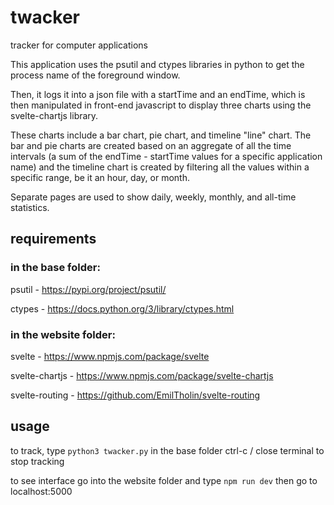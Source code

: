 # twacker
tracker for computer applications

This application uses the psutil and ctypes libraries in python to get the process name of the foreground window.

Then, it logs it into a json file with a startTime and an endTime, which is then manipulated in front-end javascript to display three charts using the svelte-chartjs library.

These charts include a bar chart, pie chart, and timeline "line" chart. The bar and pie charts are created based on an aggregate of all the time intervals (a sum of the endTime - startTime values for a specific application name) and the timeline chart is created by filtering all the values within a specific range, be it an hour, day, or month.

Separate pages are used to show daily, weekly, monthly, and all-time statistics.

## requirements

### in the base folder:
psutil - https://pypi.org/project/psutil/

ctypes - https://docs.python.org/3/library/ctypes.html

### in the website folder:
svelte - https://www.npmjs.com/package/svelte

svelte-chartjs - https://www.npmjs.com/package/svelte-chartjs

svelte-routing - https://github.com/EmilTholin/svelte-routing

## usage
to track, type `python3 twacker.py` in the base folder
ctrl-c / close terminal to stop tracking

to see interface go into the website folder and type `npm run dev`
then go to localhost:5000

